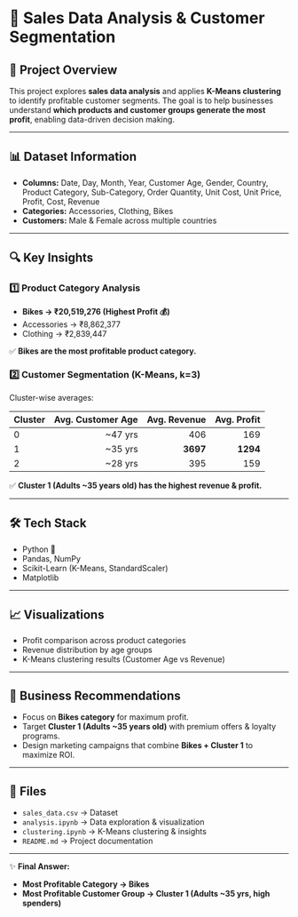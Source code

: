 # 🛒 Sales Data Analysis & Customer Segmentation

## 📌 Project Overview

This project explores **sales data analysis** and applies **K-Means clustering** to identify profitable customer segments. The goal is to help businesses understand **which products and customer groups generate the most profit**, enabling data-driven decision making.

---

## 📊 Dataset Information

* **Columns:** Date, Day, Month, Year, Customer Age, Gender, Country, Product Category, Sub-Category, Order Quantity, Unit Cost, Unit Price, Profit, Cost, Revenue
* **Categories:** Accessories, Clothing, Bikes
* **Customers:** Male & Female across multiple countries

---

## 🔍 Key Insights

### 1️⃣ Product Category Analysis

* **Bikes → ₹20,519,276 (Highest Profit 💰)**
* Accessories → ₹8,862,377
* Clothing → ₹2,839,447

✅ **Bikes are the most profitable product category.**

### 2️⃣ Customer Segmentation (K-Means, k=3)

Cluster-wise averages:

| Cluster | Avg. Customer Age | Avg. Revenue | Avg. Profit |
| ------- | ----------------: | -----------: | ----------: |
| 0       |          \~47 yrs |          406 |         169 |
| 1       |          \~35 yrs |     **3697** |    **1294** |
| 2       |          \~28 yrs |          395 |         159 |

✅ **Cluster 1 (Adults \~35 years old) has the highest revenue & profit.**

---

## 🛠️ Tech Stack

* Python 🐍
* Pandas, NumPy
* Scikit-Learn (K-Means, StandardScaler)
* Matplotlib

---

## 📈 Visualizations

* Profit comparison across product categories
* Revenue distribution by age groups
* K-Means clustering results (Customer Age vs Revenue)

---

## 🚀 Business Recommendations

* Focus on **Bikes category** for maximum profit.
* Target **Cluster 1 (Adults \~35 years old)** with premium offers & loyalty programs.
* Design marketing campaigns that combine **Bikes + Cluster 1** to maximize ROI.

---

## 📂 Files

* `sales_data.csv` → Dataset
* `analysis.ipynb` → Data exploration & visualization
* `clustering.ipynb` → K-Means clustering & insights
* `README.md` → Project documentation

---

✨ **Final Answer:**

* **Most Profitable Category → Bikes**
* **Most Profitable Customer Group → Cluster 1 (Adults \~35 yrs, high spenders)**


